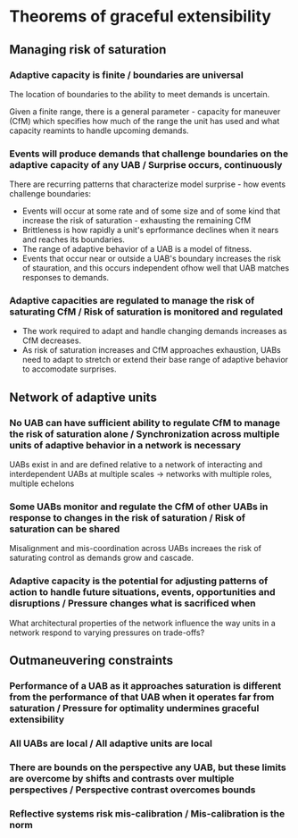 # Theorems of graceful extensibility
## Managing risk of saturation
### Adaptive capacity is finite / boundaries are universal
The location of boundaries to the ability to meet demands is uncertain.

Given a finite range, there is a general parameter - capacity for maneuver (CfM) which specifies how much of the range the unit has used and what capacity reamints to handle upcoming demands.

### Events will produce demands that challenge boundaries on the adaptive capacity of any UAB / Surprise occurs, continuously

There are recurring patterns that characterize model surprise - how events challenge boundaries:

* Events will occur at some rate and of some size and of some kind that increase the risk of saturation - exhausting the remaining CfM
* Brittleness is how rapidly a unit's eprformance declines when it nears and reaches its boundaries.
* The range of adaptive behavior of a UAB is a model of fitness.
* Events that occur near or outside a UAB's boundary increases the risk of stauration, and this occurs independent ofhow well that UAB matches responses to demands.

### Adaptive capacities are regulated to manage the risk of saturating CfM / Risk of saturation is monitored and regulated
* The work required to adapt and handle changing demands increases as CfM decreases.
* As risk of saturation increases and CfM approaches exhaustion, UABs need to adapt to stretch or extend their base range of adaptive behavior to accomodate surprises.

## Network of adaptive units
### No UAB can have sufficient ability to regulate CfM to manage the risk of saturation alone / Synchronization across multiple units of adaptive behavior in a network is necessary

UABs exist in and are defined relative to a network of interacting and interdependent UABs at multiple scales → networks with multiple roles, multiple echelons

### Some UABs monitor and regulate the CfM of other UABs in response to changes in the risk of saturation / Risk of saturation can be shared

Misalignment and mis-coordination across UABs increaes the risk of saturating control as demands grow and cascade.

### Adaptive capacity is the potential for adjusting patterns of action to handle future situations, events, opportunities and disruptions / Pressure changes what is sacrificed when
What architectural properties of the network influence the way units in a network respond to varying pressures on trade-offs?

## Outmaneuvering constraints
### Performance of a UAB as it approaches saturation is different from the performance of that UAB when it operates far from saturation / Pressure for optimality undermines graceful extensibility

### All UABs are local / All adaptive units are local

### There are bounds on the perspective any UAB, but these limits are overcome by shifts and contrasts over multiple perspectives / Perspective contrast overcomes bounds

### Reflective systems risk mis-calibration / Mis-calibration is the norm


